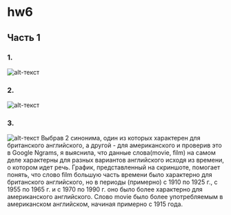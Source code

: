 # hw6
## Часть 1
### 1.
![alt-текст](https://pp.userapi.com/c834401/v834401703/112be7/TP917i_x8zs.jpg "Необязательный титул")
### 2.
![alt-текст](https://pp.userapi.com/c834401/v834401610/112134/9dmNldbORkI.jpg "Необязательный титул")
### 3.
![alt-текст](https://pp.userapi.com/c845217/v845217610/24374/SGxWPrFljtc.jpg "Необязательный титул")
Выбрав 2 синонима, один из которых характерен для британского английского, а другой - для американского и проверив это в Google Ngrams, я выяснила, что данные слова(movie, film) на самом деле характерны для разных вариантов английского исходя из времени, о котором идет речь. График, представленный на скриншоте, помогает понять, что слово film большую часть времени было характерно для британского английского, но в периоды (примерно) с 1910 по 1925 г., с 1955 по 1965 г. и с 1970 по 1990 г. оно было более характерно для американского английского. Слово movie было более употребляемым в американском английском, начиная примерно с 1915 года. 
